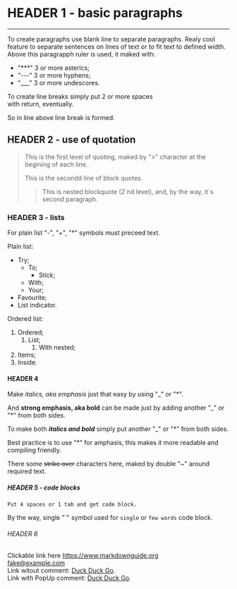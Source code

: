 # HEADER 1 - basic paragraphs

***

To create paragraphs use blank line to separate paragraphs.
Realy cool feature to separate sentences on lines of text or to fit text to defined width.
Above this paragrapph ruler is used, it maked with:

- "\*\*\*" 3 or more asterics;
- "\-\-\-" 3 or more hyphens;
- "\_\_\_" 3 or more undescores.

To create line breaks simply put 2 or more spaces  
with return, eventually.

So in line above line break is formed.

## HEADER 2 - use of quotation

> This is the first level of quoting, maked by "\>" character at the begining of each line.
>
> This is the secondd line of block quotes.
>>
>> This is nested blockquote (2\`nd level), and, by the way, it\`s second paragraph.

### HEADER 3 - lists

For plain list "\-", "\+", "\*" symbols must preceed text.

Plain list:

- Try;
   - To;
       - Stick;
   - With;
   - Your;
- Favourite;
- List indicator.

Ordered list:

1. Ordered;
    1. List;
    	1. With nested;
2. Items;
3. Inside.

#### HEADER 4

Make
*italics, aka emphasis*
just that easy by using "\_" or "\*".

And
**strong emphasis, aka bold**
can be made just by adding another "\_" or "\*" from both sides.

To make both
***italics and bold***
simply put another "\_" or "\*" from both sides.

Best practice is to use "\*" for amphasis, this makes it more readable and compiling friendly.

There some
~~strike over~~
characters here, maked by double "\~" around required text.

##### HEADER 5 - code blocks

    Put 4 spaces or 1 tab and get code block.

By the way, single "\`" symbol used for `single` or `few words` code block.

###### HEADER 6

Clickable link here <https://www.markdownguide.org>  
<fake@example.com>  
Link witout comment: [Duck Duck Go](https://duckduckgo.com).  
Link with PopUp comment: [Duck Duck Go](https://duckduckgo.com "The best search engine for privacy").
